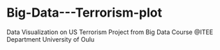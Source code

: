# Big-Data---Terrorism-plot
Data Visualization on US Terrorism
Project from Big Data Course @ITEE Department University of Oulu
